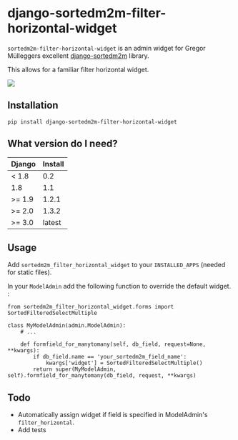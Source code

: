 # django-sortedm2m-filter-horizontal-widget

`sortedm2m-filter-horizontal-widget` is an admin widget for Gregor
Mülleggers excellent
[django-sortedm2m](http://github.com/gregmuellegger/django-sortedm2m)
library.

This allows for a familiar filter horizontal widget.

![](https://image.ibb.co/fYO8On/Screen_Shot_2018_05_07_at_9_39_30_AM.png)

## Installation

`pip install django-sortedm2m-filter-horizontal-widget`

## What version do I need?


| Django  | Install |
|---------|---------|
| \< 1.8  | 0.2     |
| 1.8     | 1.1     |
| \>= 1.9 | 1.2.1   |
| \>= 2.0 | 1.3.2   |
| \>= 3.0 | latest  |


## Usage

Add `sortedm2m_filter_horizontal_widget` to your `INSTALLED_APPS`
(needed for static files).

In your `ModelAdmin` add the following function to override the default
widget. :

    from sortedm2m_filter_horizontal_widget.forms import SortedFilteredSelectMultiple

    class MyModelAdmin(admin.ModelAdmin):
        # ...

        def formfield_for_manytomany(self, db_field, request=None, **kwargs):
            if db_field.name == 'your_sortedm2m_field_name':
                kwargs['widget'] = SortedFilteredSelectMultiple()
            return super(MyModelAdmin, self).formfield_for_manytomany(db_field, request, **kwargs)

## Todo

-   Automatically assign widget if field is specified in ModelAdmin\'s
    `filter_horizontal`.
-   Add tests
